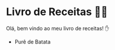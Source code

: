 # Livro de Receitas :woman_cook:

Olá, bem vindo ao meu livro de receitas! :hand:

- Purê de Batata

  
